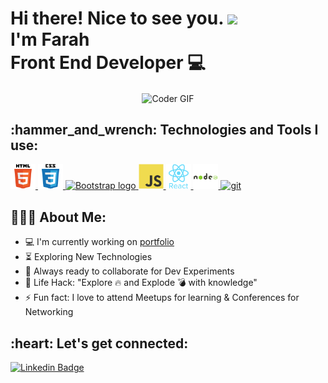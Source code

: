  <!-- Hi there! Feel free to make this your own but don't use my data. Attributions are welcomed --> 


# Hi there! Nice to see you.  <img src="https://raw.githubusercontent.com/MartinHeinz/MartinHeinz/master/wave.gif" width="30px"><br>I'm Farah <br> Front End Developer :computer:

<abc>
  <p align="center">
   <img align="center" src="https://media2.giphy.com/media/L1R1tvI9svkIWwpVYr/giphy.gif?cid=ecf05e47djvi325i07ecm8i788fw5eow5y6o8lbinm1kp0wz&rid=giphy.gif&ct=g" alt="Coder GIF" width="50%">
    </p>
</abc>


<h2 align="left">:hammer_and_wrench: Technologies and Tools I use:</h2>
<p align="left">
    <a href="https://www.w3.org/html/" target="_blank"> <img src="https://raw.githubusercontent.com/devicons/devicon/master/icons/html5/html5-original-wordmark.svg" alt="html5" width="40" height="40"/> </a>
    <a href="https://www.w3schools.com/css/" target="_blank"> <img src="https://raw.githubusercontent.com/devicons/devicon/master/icons/css3/css3-original-wordmark.svg" alt="css3" width="40" height="40"/> </a>
  <a href="https://uiwjs.github.io/bootstrap-icons/index.html">
    <img src="https://v5.getbootstrap.com/docs/5.0/assets/brand/bootstrap-logo-shadow.png" alt="Bootstrap logo"  width="40" height="40">
  </a>
    <a href="https://developer.mozilla.org/en-US/docs/Web/JavaScript" target="_blank"> <img src="https://raw.githubusercontent.com/devicons/devicon/master/icons/javascript/javascript-original.svg" alt="javascript" width="40" height="40"/> </a>
<a href="https://reactjs.org/" target="_blank"> <img src="https://raw.githubusercontent.com/devicons/devicon/master/icons/react/react-original-wordmark.svg" alt="react" width="40" height="40"/> </a>
      <a href="https://nodejs.org" target="_blank"> <img src="https://raw.githubusercontent.com/devicons/devicon/master/icons/nodejs/nodejs-original-wordmark.svg" alt="nodejs" width="40" height="40"/> </a>
<a href="https://git-scm.com/" target="_blank"> <img src="https://www.vectorlogo.zone/logos/git-scm/git-scm-icon.svg" alt="git" width="40" height="40"/> </a>
    </p>
    

<h2 align="left">👨🏻‍💻 About Me:</h2>

- :computer: I'm currently working on  [portfolio](https://farahnazattari) 
- :hourglass_flowing_sand:  Exploring New Technologies
- :rocket: Always ready to collaborate for Dev Experiments
- :dart: Life Hack: "Explore :fire: and Explode :bomb: with knowledge" 
- :zap: Fun fact: I love to attend Meetups for learning & Conferences for Networking<br>

<h2 align="left">:heart: Let's get connected:</h2>

[![Linkedin Badge](https://img.shields.io/badge/-farahnazattari-blue?style=flat-square&logo=Linkedin&logoColor=white&link=https://www.linkedin.com/in/farahnazattari/)](https://www.linkedin.com/in/farahnazattari/) 
